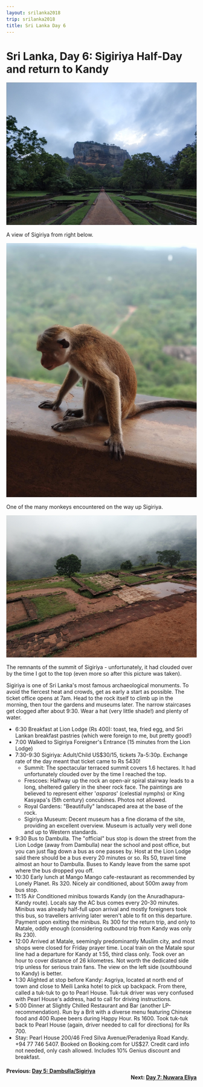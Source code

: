 ```yaml
---
layout: srilanka2018
trip: srilanka2018
title: Sri Lanka Day 6
---
```


# Sri Lanka, Day 6: Sigiriya Half-Day and return to Kandy

<img src="/assets/images/srilanka2018/sigiriya-from-below.jpg">
<p class=caption>A view of Sigiriya from right below.</p>

<img src="/assets/images/srilanka2018/sigiriya-monkey.jpg">
<p class=caption>One of the many monkeys encountered on the way up Sigiriya.</p>

<img src="/assets/images/srilanka2018/sigiriya-top.jpg">
<p class=caption>The remnants of the summit of Sigiriya - unfortunately, it had clouded over by the time I got to the top (even more so after this picture was taken).</p>

Sigiriya is one of Sri Lanka's most famous archaeological monuments. To avoid the fiercest heat and crowds, get as early a start as possible. The ticket office opens at 7am. Head to the rock itself to climb up in the morning, then tour the gardens and museums later. The narrow staircases get clogged after about 9:30. Wear a hat (very little shade!) and plenty of water.

* 6:30 Breakfast at Lion Lodge (Rs 400): toast, tea, fried egg, and Sri Lankan breakfast pastries (which were foreign to me, but pretty good!)
* 7:00 Walked to Sigiriya Foreigner's Entrance (15 minutes from the Lion Lodge)
* 7:30-9:30 Sigiriya: Adult/Child US$30/15, tickets 7a-5:30p. Exchange rate of the day meant that ticket came to Rs 5430!
    - Summit: The spectacular terraced summit covers 1.6 hectares. It had unfortunately clouded over by the time I reached the top.
    - Frescoes: Halfway up the rock an open-air spiral stairway leads to a long, sheltered gallery in the sheer rock face. The paintings are believed to represent either '*asparas*' (celestial nymphs) or King Kasyapa's (5th century) concubines. Photos not allowed.
    - Royal Gardens: "Beautifully" landscaped area at the base of the rock.
    - Sigiriya Museum: Decent museum has a fine diorama of the site, providing an excellent overview. Museum is actually very well done and up to Western standards.
* 9:30 Bus to Dambulla. The "official" bus stop is down the street from the Lion Lodge (away from Dambulla) near the school and post office, but you can just flag down a bus as one passes by. Host at the Lion Lodge said there should be a bus every 20 minutes or so. Rs 50, travel time almost an hour to Dambulla. Buses to Kandy leave from the same spot where the bus dropped you off.
* 10:30 Early lunch at Mango Mango cafe-restaurant as recommended by Lonely Planet. Rs 320. Nicely air conditioned, about 500m away from bus stop.
* 11:15 Air Conditioned minibus towards Kandy (on the Anuradhapura-Kandy route). Locals say the AC bus comes every 20-30 minutes. Minibus was already half-full upon arrival and mostly foreigners took this bus, so travellers arriving later weren't able to fit on this departure. Payment upon exiting the minibus. Rs 300 for the return trip, and only to Matale, oddly enough (considering outbound trip from Kandy was only Rs 230).
* 12:00 Arrived at Matale, seemingly predominantly Muslim city, and most shops were closed for Friday prayer time. Local train on the Matale spur line had a departure for Kandy at 1:55, third class only. Took over an hour to cover distance of 26 kilometres. Not worth the dedicated side trip unless for serious train fans. The view on the left side (southbound to Kandy) is better.
* 1:30 Alighted at stop before Kandy: Asgriya, located at north end of town and close to Meili Lanka hotel to pick up backpack. From there, called a tuk-tuk to go to Pearl House. Tuk-tuk driver was very confused with Pearl House's address, had to call for driving instructions.
* 5:00 Dinner at Slightly Chilled Restaurant and Bar (another LP-recommendation). Run by a Brit with a diverse menu featuring Chinese food and 400 Rupee beers during Happy Hour. Rs 1600. Took tuk-tuk back to Pearl House (again, driver needed to call for directions) for Rs 700.
* Stay: Pearl House 200/46 Fred Silva Avenue/Peradeniya Road Kandy. +94 77 746 5407. Booked on Booking.com for US$27. Credit card info not needed, only cash allowed. Includes 10% Genius discount and breakfast.

<h4><div style="text-align: left; margin-bottom: -20px">Previous: <a href="/2018/11/29/srilanka5.html">Day 5: Dambulla/Sigiriya</a></div></h4>
<h4><div style="text-align: right;">Next: <a href="/2018/12/01/srilanka7.html">Day 7: Nuwara Eliya</a></div></h4>